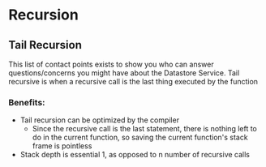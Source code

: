 # Recursion

## Tail Recursion

This list of contact points exists to show you who can answer questions/concerns you might have about the Datastore Service.
Tail recursive is when a recursive call is the last thing executed by the function

### Benefits:
  - Tail recursion can be optimized by the compiler
      - Since the recursive call is the last statement, there is nothing left to do in the current function, so
        saving the current function's stack frame is pointless
  - Stack depth is essential 1, as opposed to n number of recursive calls
